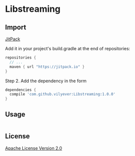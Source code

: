 # Libstreaming


## Import
[JitPack](https://jitpack.io/)

Add it in your project's build.gradle at the end of repositories:

```gradle
repositories {
  // ...
  maven { url "https://jitpack.io" }
}
```

Step 2. Add the dependency in the form

```gradle
dependencies {
  compile 'com.github.vilyever:Libstreaming:1.0.0'
}
```

## Usage
```java

```

## License
[Apache License Version 2.0](http://www.apache.org/licenses/LICENSE-2.0.txt)